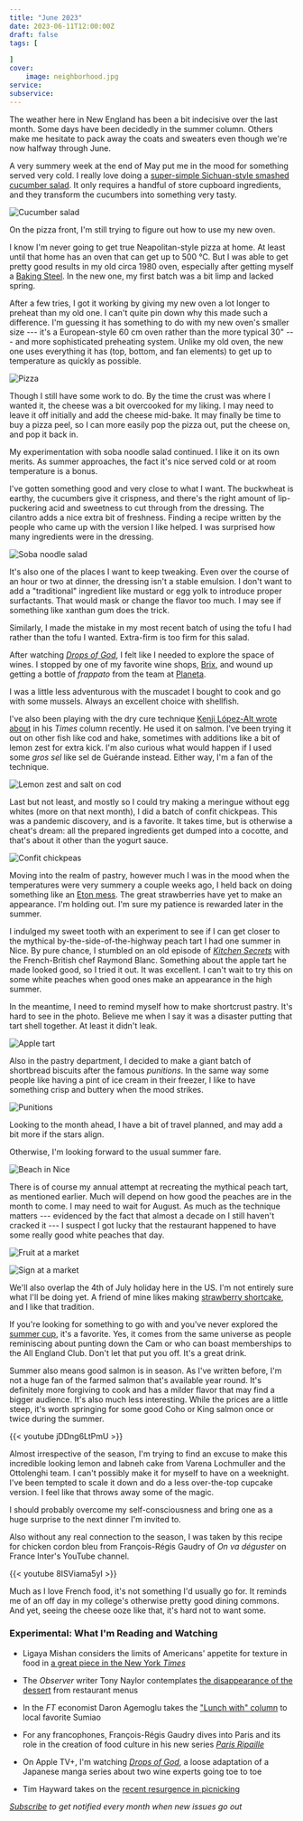 ```yaml
---
title: "June 2023"
date: 2023-06-11T12:00:00Z
draft: false
tags: [
    
]
cover:
    image: neighborhood.jpg
service: 
subservice: 
---
```


The weather here in New England has been a bit indecisive over the last month. Some days have been decidedly in the summer column. Others make me hesitate to pack away the coats and sweaters even though we're now halfway through June.

A very summery week at the end of May put me in the mood for something served very cold. I really love doing a [super-simple Sichuan-style smashed cucumber salad](https://www.seriouseats.com/sichuan-style-smashed-cucumber-salad-recipe). It only requires a handful of store cupboard ingredients, and they transform the cucumbers into something very tasty.

![Cucumber salad](cucumber.jpg)

On the pizza front, I'm still trying to figure out how to use my new oven.

I know I'm never going to get true Neapolitan-style pizza at home. At least until that home has an oven that can get up to 500 °C. But I was able to get pretty good results in my old circa 1980 oven, especially after getting myself a [Baking Steel](http://bakingsteel.com). In the new one, my first batch was a bit limp and lacked spring.

After a few tries, I got it working by giving my new oven a lot longer to preheat than my old one. I can't quite pin down why this made such a difference. I'm guessing it has something to do with my new oven's smaller size --- it's a European-style 60 cm oven rather than the more typical 30" --- and more sophisticated preheating system. Unlike my old oven, the new one uses everything it has (top, bottom, and fan elements) to get up to temperature as quickly as possible.

![Pizza](pizza.jpg)

Though I still have some work to do. By the time the crust was where I wanted it, the cheese was a bit overcooked for my liking. I may need to leave it off initially and add the cheese mid-bake. It may finally be time to buy a pizza peel, so I can more easily pop the pizza out, put the cheese on, and pop it back in.

My experimentation with soba noodle salad continued. I like it on its own merits. As summer approaches, the fact it's nice served cold or at room temperature is a bonus.

I've gotten something good and very close to what I want. The buckwheat is earthy, the cucumbers give it crispness, and there's the right amount of lip-puckering acid and sweetness to cut through from the dressing. The cilantro adds a nice extra bit of freshness. Finding a recipe written by the people who came up with the version I like helped. I was surprised how many ingredients were in the dressing.

![Soba noodle salad](soba-salad.jpg)

It's also one of the places I want to keep tweaking. Even over the course of an hour or two at dinner, the dressing isn't a stable emulsion. I don't want to add a "traditional" ingredient like mustard or egg yolk to introduce proper surfactants. That would mask or change the flavor too much. I may see if something like xanthan gum does the trick.

Similarly, I made the mistake in my most recent batch of using the tofu I had rather than the tofu I wanted. Extra-firm is too firm for this salad.

After watching [_Drops of God_](https://www.imdb.com/title/tt15282746/), I felt like I needed to explore the space of wines. I stopped by one of my favorite wine shops, [Brix](https://www.brixwineshop.com), and wound up getting a bottle of _frappato_ from the team at [Planeta](https://planeta.it/en/wine/frappato-en/).

I was a little less adventurous with the muscadet I bought to cook and go with some mussels. Always an excellent choice with shellfish.

I've also been playing with the dry cure technique [Kenji López-Alt wrote about](https://cooking.nytimes.com/recipes/1024187-dry-brined-salmon) in his _Times_ column recently. He used it on salmon. I've been trying it out on other fish like cod and hake, sometimes with additions like a bit of lemon zest for extra kick. I'm also curious what would happen if I used some _gros sel_ like sel de Guérande instead. Either way, I'm a fan of the technique.

![Lemon zest and salt on cod](cure.jpg)

Last but not least, and mostly so I could try making a meringue without egg whites (more on that next month), I did a batch of confit chickpeas. This was a pandemic discovery, and is a favorite. It takes time, but is otherwise a cheat's dream: all the prepared ingredients get dumped into a cocotte, and that's about it other than the yogurt sauce.

![Confit chickpeas](chickpeas.jpg)

Moving into the realm of pastry, however much I was in the mood when the temperatures were very summery a couple weeks ago, I held back on doing something like an [Eton mess](https://www.theguardian.com/lifeandstyle/2018/aug/15/how-to-make-eton-mess-recipe-masterclass). The great strawberries have yet to make an appearance. I'm holding out. I'm sure my patience is rewarded later in the summer.

I indulged my sweet tooth with an experiment to see if I can get closer to the mythical by-the-side-of-the-highway peach tart I had one summer in Nice. By pure chance, I stumbled on an old episode of [_Kitchen Secrets_](https://www.bbc.co.uk/food/programmes/b00yk23k/episodes) with the French-British chef Raymond Blanc. Something about the apple tart he made looked good, so I tried it out. It was excellent. I can't wait to try this on some white peaches when good ones make an appearance in the high summer.

In the meantime, I need to remind myself how to make shortcrust pastry. It's hard to see in the photo. Believe me when I say it was a disaster putting that tart shell together. At least it didn't leak.

![Apple tart](tart.jpg)

Also in the pastry department, I decided to make a giant batch of shortbread biscuits after the famous _punitions_. In the same way some people like having a pint of ice cream in their freezer, I like to have something crisp and buttery when the mood strikes.

![Punitions](punitions.jpg)

Looking to the month ahead, I have a bit of travel planned, and may add a bit more if the stars align.

Otherwise, I'm looking forward to the usual summer fare.

![Beach in Nice](nice.jpg)

There is of course my annual attempt at recreating the mythical peach tart, as mentioned earlier. Much will depend on how good the peaches are in the month to come. I may need to wait for August. As much as the technique matters --- evidenced by the fact that almost a decade on I still haven't cracked it --- I suspect I got lucky that the restaurant happened to have some really good white peaches that day.

![Fruit at a market](market.jpg)

![Sign at a market](sign.jpg)

We'll also overlap the 4th of July holiday here in the US. I'm not entirely sure what I'll be doing yet. A friend of mine likes making [strawberry shortcake](https://www.theguardian.com/food/2019/jul/31/how-to-make-strawberry-shortcakes-recipe), and I like that tradition.

If you're looking for something to go with and you've never explored the [summer cup](https://www.theguardian.com/lifeandstyle/2015/jul/01/how-to-make-perfect-summer-cup-pimms), it's a favorite. Yes, it comes from the same universe as people reminiscing about punting down the Cam or who can boast memberships to the All England Club. Don't let that put you off. It's a great drink.

Summer also means good salmon is in season. As I've written before, I'm not a huge fan of the farmed salmon that's available year round. It's definitely more forgiving to cook and has a milder flavor that may find a bigger audience. It's also much less interesting. While the prices are a little steep, it's worth springing for some good Coho or King salmon once or twice during the summer.

{{< youtube jDDng6LtPmU >}}

Almost irrespective of the season, I'm trying to find an excuse to make this incredible looking lemon and labneh cake from Varena Lochmuller and the Ottolenghi team. I can't possibly make it for myself to have on a weeknight. I've been tempted to scale it down and do a less over-the-top cupcake version. I feel like that throws away some of the magic.

I should probably overcome my self-consciousness and bring one as a huge surprise to the next dinner I'm invited to. 

Also without any real connection to the season, I was taken by this recipe for chicken cordon bleu from François-Régis Gaudry of _On va déguster_ on France Inter's YouTube channel.

{{< youtube 8ISViama5yI >}}
  
Much as I love French food, it's not something I'd usually go for. It reminds me of an off day in my college's otherwise pretty good dining commons. And yet, seeing the cheese ooze like that, it's hard not to want some.

### Experimental: What I'm Reading and Watching

* Ligaya Mishan considers the limits of Americans' appetite for texture in food in [a great piece in the New York _Times_](https://www.nytimes.com/2023/05/08/t-magazine/food-texture-eating.html)

* The _Observer_ writer Tony Naylor contemplates [the disappearance of the dessert](https://www.theguardian.com/food/2023/may/21/save-our-pudding-why-restaurant-desserts-are-disappearing) from restaurant menus

* In the _FT_ economist Daron Agemoglu takes the ["Lunch with" column](https://www.ft.com/content/67e49261-d046-424e-adf7-7cef5cb00292) to local favorite Sumiao

* For any francophones, François-Régis Gaudry dives into Paris and its role in the creation of food culture in his new series [_Paris Ripaille_](https://www.radiofrance.fr/franceinter/podcasts/serie-paris-ripaille)

* On Apple TV+, I'm watching [_Drops of God_](https://www.imdb.com/title/tt15282746/), a loose adaptation of a Japanese manga series about two wine experts going toe to toe

* Tim Hayward takes on the [recent resurgence in picnicking](https://www.ft.com/content/e78572e7-0848-4444-be66-b04b21a33b77)

_[Subscribe](/subscribe) to get notified every month when new issues go out_
